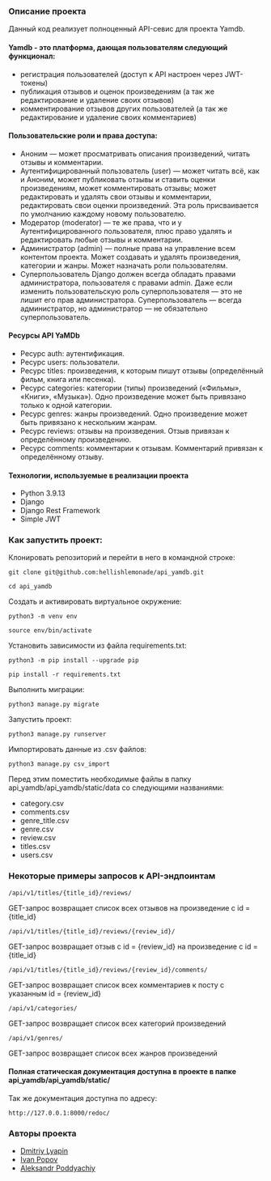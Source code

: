 ### Описание проекта
Данный код реализует полноценный API-севис для проекта Yamdb.
#### Yamdb - это платформа, дающая пользователям следующий функционал:
+ регистрация пользователей (доступ к API настроен через JWT-токены)
+ публикация отзывов и оценок произведениям (а так же редактирование и удаление своих отзывов)
+ комментирование отзывов других пользователей (а так же редактирование и удаление своих комментариев)


#### Пользовательские роли и права доступа:
+ Аноним — может просматривать описания произведений, читать отзывы и комментарии.
+ Аутентифицированный пользователь (user) — может читать всё, как и Аноним, может публиковать отзывы и ставить оценки произведениям, может комментировать отзывы; может редактировать и удалять свои отзывы и комментарии, редактировать свои оценки произведений. Эта роль присваивается по умолчанию каждому новому пользователю.
+ Модератор (moderator) — те же права, что и у Аутентифицированного пользователя, плюс право удалять и редактировать любые отзывы и комментарии.
+ Администратор (admin) — полные права на управление всем контентом проекта. Может создавать и удалять произведения, категории и жанры. Может назначать роли пользователям.
+ Суперпользователь Django должен всегда обладать правами администратора, пользователя с правами admin. Даже если изменить пользовательскую роль суперпользователя — это не лишит его прав администратора. Суперпользователь — всегда администратор, но администратор — не обязательно суперпользователь.


#### Ресурсы API YaMDb
+ Ресурс auth: аутентификация.
+ Ресурс users: пользователи.
+ Ресурс titles: произведения, к которым пишут отзывы (определённый фильм, книга или песенка).
+ Ресурс categories: категории (типы) произведений («Фильмы», «Книги», «Музыка»). Одно произведение может быть привязано только к одной категории.
+ Ресурс genres: жанры произведений. Одно произведение может быть привязано к нескольким жанрам.
+ Ресурс reviews: отзывы на произведения. Отзыв привязан к определённому произведению.
+ Ресурс comments: комментарии к отзывам. Комментарий привязан к определённому отзыву.


#### Технологии, используемые в реализации проекта
+ Python 3.9.13
+ Django
+ Django Rest Framework
+ Simple JWT

### Как запустить проект:

Клонировать репозиторий и перейти в него в командной строке:

```
git clone git@github.com:hellishlemonade/api_yamdb.git
```

```
cd api_yamdb
```

Cоздать и активировать виртуальное окружение:

```
python3 -m venv env
```

```
source env/bin/activate
```

Установить зависимости из файла requirements.txt:

```
python3 -m pip install --upgrade pip
```

```
pip install -r requirements.txt
```

Выполнить миграции:

```
python3 manage.py migrate
```

Запустить проект:

```
python3 manage.py runserver
```

Импортировать данные из .csv файлов:

```
python3 manage.py csv_import
```
Перед этим поместить необходимые файлы в папку api_yamdb/api_yamdb/static/data со следующими названиями:
+ category.csv
+ comments.csv
+ genre_title.csv
+ genre.csv
+ review.csv
+ titles.csv
+ users.csv

### Некоторые примеры запросов к API-эндпоинтам
```
/api/v1/titles/{title_id}/reviews/
```
GET-запрос возвращает список всех отзывов на произведение с id =  {title_id}
```
/api/v1/titles/{title_id}/reviews/{review_id}/
```
GET-запрос возвращает отзыв с id = {review_id} на произведение с id = {title_id}
```
/api/v1/titles/{title_id}/reviews/{review_id}/comments/
```
GET-запрос возвращает список всех комментариев к посту с указанным id = {review_id}
```
/api/v1/categories/
```
GET-запрос возвращает список всех категорий произведений
```
/api/v1/genres/
```
GET-запрос возвращает список всех жанров произведений

#### Полная статическая документация доступна в проекте в папке api_yamdb/api_yamdb/static/
Так же документация доступна по адресу:
```
http://127.0.0.1:8000/redoc/
```


### Авторы проекта
+ [Dmitriy Lyapin](https://github.com/hellishlemonade)
+ [Ivan Popov](https://github.com/Aervertery)
+ [Aleksandr Poddyachiy](https://github.com/AleksandrPodd)
